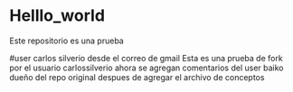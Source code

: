 # Helllo_world
Este repositorio es una prueba

#user carlos silverio desde el correo de gmail
Esta es una prueba de fork por el usuario carlossilverio
ahora se agregan comentarios del user baiko dueño del repo original despues de agregar el archivo de conceptos
